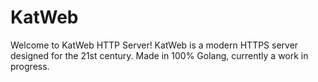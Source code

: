 # KatWeb
Welcome to KatWeb HTTP Server!
KatWeb is a modern HTTPS server designed for the 21st century.
Made in 100% Golang, currently a work in progress.

